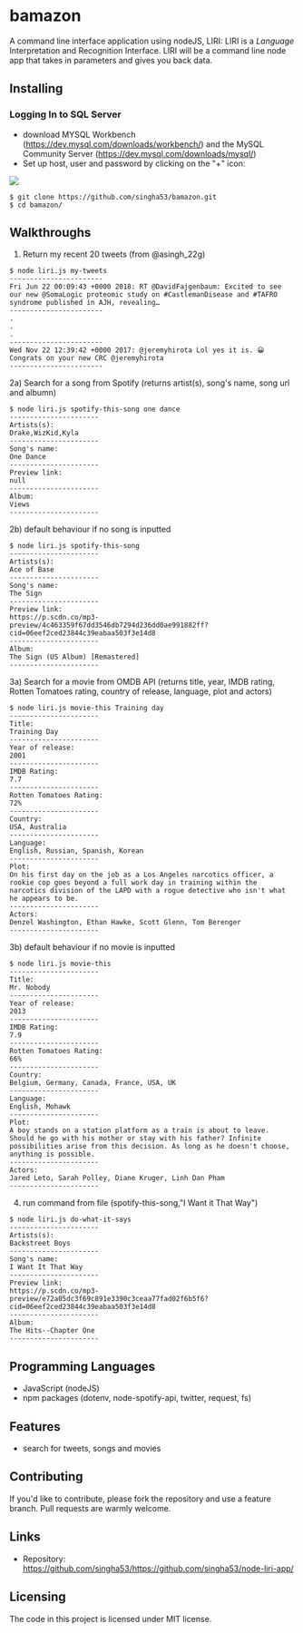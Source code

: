 # bamazon

A command line interface application using nodeJS, LIRI: LIRI is a _Language_ Interpretation and Recognition Interface. LIRI will be a command line node app that takes in parameters and gives you back data.

## Installing
### Logging In to SQL Server
- download MYSQL Workbench (https://dev.mysql.com/downloads/workbench/) and the MySQL Community Server (https://dev.mysql.com/downloads/mysql/)
- Set up host, user and password by clicking on the "+" icon:
<img src="https://github.com/singha53/bamazon/blob/master/media/mysqlConnections.png">

```shell
$ git clone https://github.com/singha53/bamazon.git
$ cd bamazon/
```

## Walkthroughs

1) Return my recent 20 tweets (from @asingh_22g)

```shell
$ node liri.js my-tweets
-----------------------
Fri Jun 22 00:09:43 +0000 2018: RT @DavidFajgenbaum: Excited to see our new @SomaLogic proteomic study on #CastlemanDisease and #TAFRO syndrome published in AJH, revealing…
-----------------------
.
.
.
-----------------------
Wed Nov 22 12:39:42 +0000 2017: @jeremyhirota Lol yes it is. 😀 Congrats on your new CRC @jeremyhirota
-----------------------
```
2a) Search for a song from Spotify (returns artist(s), song's name, song url and albumn)

```shell
$ node liri.js spotify-this-song one dance
----------------------
Artists(s):
Drake,WizKid,Kyla
----------------------
Song's name:
One Dance
----------------------
Preview link:
null
----------------------
Album:
Views
----------------------
```
2b) default behaviour if no song is inputted

```shell
$ node liri.js spotify-this-song
----------------------
Artists(s):
Ace of Base
----------------------
Song's name:
The Sign
----------------------
Preview link:
https://p.scdn.co/mp3-preview/4c463359f67dd3546db7294d236dd0ae991882ff?cid=06eef2ced23844c39eabaa503f3e14d8
----------------------
Album:
The Sign (US Album) [Remastered]
----------------------
```
3a) Search for a movie from OMDB API (returns title, year, IMDB rating, Rotten Tomatoes rating, country of release, language, plot and actors)

```shell
$ node liri.js movie-this Training day
----------------------
Title:
Training Day
----------------------
Year of release:
2001
----------------------
IMDB Rating:
7.7
----------------------
Rotten Tomatoes Rating:
72%
----------------------
Country:
USA, Australia
----------------------
Language:
English, Russian, Spanish, Korean
----------------------
Plot:
On his first day on the job as a Los Angeles narcotics officer, a rookie cop goes beyond a full work day in training within the narcotics division of the LAPD with a rogue detective who isn't what he appears to be.
----------------------
Actors:
Denzel Washington, Ethan Hawke, Scott Glenn, Tom Berenger
----------------------
```

3b) default behaviour if no movie is inputted

```shell
$ node liri.js movie-this
----------------------
Title:
Mr. Nobody
----------------------
Year of release:
2013
----------------------
IMDB Rating:
7.9
----------------------
Rotten Tomatoes Rating:
66%
----------------------
Country:
Belgium, Germany, Canada, France, USA, UK
----------------------
Language:
English, Mohawk
----------------------
Plot:
A boy stands on a station platform as a train is about to leave. Should he go with his mother or stay with his father? Infinite possibilities arise from this decision. As long as he doesn't choose, anything is possible.
----------------------
Actors:
Jared Leto, Sarah Polley, Diane Kruger, Linh Dan Pham
----------------------
```

4) run command from file (spotify-this-song,"I Want it That Way")

```shell
$ node liri.js do-what-it-says
----------------------
Artists(s):
Backstreet Boys
----------------------
Song's name:
I Want It That Way
----------------------
Preview link:
https://p.scdn.co/mp3-preview/e72a05dc3f69c891e3390c3ceaa77fad02f6b5f6?cid=06eef2ced23844c39eabaa503f3e14d8
----------------------
Album:
The Hits--Chapter One
----------------------
```

## Programming Languages

- JavaScript (nodeJS) 
- npm packages (dotenv, node-spotify-api, twitter, request, fs)

## Features

- search for tweets, songs and movies

## Contributing

If you'd like to contribute, please fork the repository and use a feature
branch. Pull requests are warmly welcome.

## Links

- Repository: https://github.com/singha53/https://github.com/singha53/node-liri-app/

## Licensing

The code in this project is licensed under MIT license.
